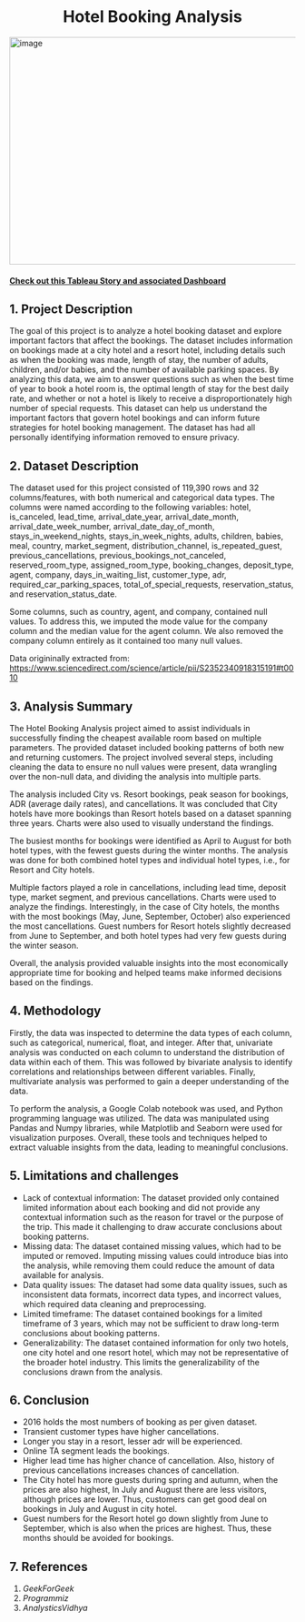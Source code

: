 <h1 align='center'><b>Hotel Booking Analysis</b></h1>

<img src="https://images.unsplash.com/photo-1564501049412-61c2a3083791?ixlib=rb-4.0.3&ixid=MnwxMjA3fDB8MHxwaG90by1wYWdlfHx8fGVufDB8fHx8&auto=format&fit=crop&w=1632&q=80" alt="image" style="width:1000px;height:400px;">

#### <a href = "https://public.tableau.com/app/profile/bhaskar.kumar5658/viz/HotelBookingDashboard_16774308027600/Story1"> <strong>Check out this Tableau Story and associated Dashboard</strong> </a><br>

## 1. Project Description
The goal of this project is to analyze a hotel booking dataset and explore important factors that affect the bookings. The dataset includes information on bookings made at a city hotel and a resort hotel, including details such as when the booking was made, length of stay, the number of adults, children, and/or babies, and the number of available parking spaces. By analyzing this data, we aim to answer questions such as when the best time of year to book a hotel room is, the optimal length of stay for the best daily rate, and whether or not a hotel is likely to receive a disproportionately high number of special requests. This dataset can help us understand the important factors that govern hotel bookings and can inform future strategies for hotel booking management. The dataset has had all personally identifying information removed to ensure privacy.

## 2. Dataset Description
The dataset used for this project consisted of 119,390 rows and 32 columns/features, with both numerical and categorical data types. The columns were named according to the following variables: hotel, is_canceled, lead_time, arrival_date_year, arrival_date_month, arrival_date_week_number, arrival_date_day_of_month, stays_in_weekend_nights, stays_in_week_nights, adults, children, babies, meal, country, market_segment, distribution_channel, is_repeated_guest, previous_cancellations, previous_bookings_not_canceled, reserved_room_type, assigned_room_type, booking_changes, deposit_type, agent, company, days_in_waiting_list, customer_type, adr, required_car_parking_spaces, total_of_special_requests, reservation_status, and reservation_status_date.

Some columns, such as country, agent, and company, contained null values. To address this, we imputed the mode value for the company column and the median value for the agent column. We also removed the company column entirely as it contained too many null values.

Data origininally extracted from: https://www.sciencedirect.com/science/article/pii/S2352340918315191#t0010

## 3. Analysis Summary
The Hotel Booking Analysis project aimed to assist individuals in successfully finding the cheapest available room based on multiple parameters. The provided dataset included booking patterns of both new and returning customers. The project involved several steps, including cleaning the data to ensure no null values were present, data wrangling over the non-null data, and dividing the analysis into multiple parts.

The analysis included City vs. Resort bookings, peak season for bookings, ADR (average daily rates), and cancellations. It was concluded that City hotels have more bookings than Resort hotels based on a dataset spanning three years. Charts were also used to visually understand the findings.

The busiest months for bookings were identified as April to August for both hotel types, with the fewest guests during the winter months. The analysis was done for both combined hotel types and individual hotel types, i.e., for Resort and City hotels.

Multiple factors played a role in cancellations, including lead time, deposit type, market segment, and previous cancellations. Charts were used to analyze the findings. Interestingly, in the case of City hotels, the months with the most bookings (May, June, September, October) also experienced the most cancellations. Guest numbers for Resort hotels slightly decreased from June to September, and both hotel types had very few guests during the winter season.

Overall, the analysis provided valuable insights into the most economically appropriate time for booking and helped teams make informed decisions based on the findings.

## 4. Methodology
Firstly, the data was inspected to determine the data types of each column, such as categorical, numerical, float, and integer. After that, univariate analysis was conducted on each column to understand the distribution of data within each of them. This was followed by bivariate analysis to identify correlations and relationships between different variables. Finally, multivariate analysis was performed to gain a deeper understanding of the data.

To perform the analysis, a Google Colab notebook was used, and Python programming language was utilized. The data was manipulated using Pandas and Numpy libraries, while Matplotlib and Seaborn were used for visualization purposes. Overall, these tools and techniques helped to extract valuable insights from the data, leading to meaningful conclusions.

## 5. Limitations and challenges
<ul>
  <li>Lack of contextual information: The dataset provided only contained limited information about each booking and did not provide any contextual information such as the reason for travel or the purpose of the trip. This made it challenging to draw accurate conclusions about booking patterns.</li>

  <li>Missing data: The dataset contained missing values, which had to be imputed or removed. Imputing missing values could introduce bias into the analysis, while removing them could reduce the amount of data available for analysis.</li>

  <li>Data quality issues: The dataset had some data quality issues, such as inconsistent data formats, incorrect data types, and incorrect values, which required data cleaning and preprocessing.</li>

  <li>Limited timeframe: The dataset contained bookings for a limited timeframe of 3 years, which may not be sufficient to draw long-term conclusions about booking patterns.</li>

  <li>Generalizability: The dataset contained information for only two hotels, one city hotel and one resort hotel, which may not be representative of the broader hotel industry. This limits the generalizability of the conclusions drawn from the analysis.</li>
</ul>

## 6. Conclusion
<ul>
  <li>2016 holds the most numbers of booking as per given dataset.</li>
  <li>Transient customer types have higher cancellations.</li>
  <li>Longer you stay in a resort, lesser adr will be experienced.</li>
  <li>Online TA segment leads the bookings.</li>
  <li>Higher lead time has higher chance of cancellation. Also, history of previous cancellations increases chances of cancellation.</li>
  <li>The City hotel has more guests during spring and autumn, when the prices are also highest, In July and August there are less visitors, although prices are lower. Thus, customers can get good deal on bookings in July and August in city hotel.</li>
  <li>Guest numbers for the Resort hotel go down slightly from June to September, which is also when the prices are highest. Thus, these months should be avoided for bookings.</li>
</ul>

## 7. References
<ol>
  <li> <i>GeekForGeek</i></li>
  <li> <i>Programmiz</i></li>
  <li> <i>AnalysticsVidhya</i></li>
</ol>
